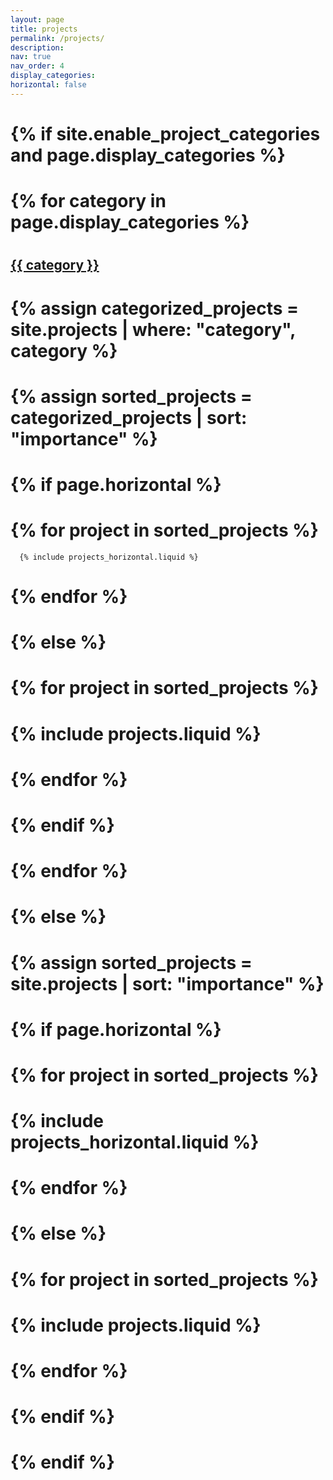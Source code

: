 ```yaml
---
layout: page
title: projects
permalink: /projects/
description:
nav: true
nav_order: 4
display_categories:
horizontal: false
---
```


<!-- pages/projects.md -->
# <div class="projects">
# {% if site.enable_project_categories and page.display_categories %}
#  <!-- Display categorized projects -->
#  {% for category in page.display_categories %}
#  <a id="{{ category }}" href=".#{{ category }}">
#    <h2 class="category">{{ category }}</h2>
#  </a>
#  {% assign categorized_projects = site.projects | where: "category", category %}
#  {% assign sorted_projects = categorized_projects | sort: "importance" %}
#  <!-- Generate cards for each project -->
#  {% if page.horizontal %}
#  <div class="container">
#    <div class="row row-cols-1 row-cols-md-2">
#    {% for project in sorted_projects %}
      {% include projects_horizontal.liquid %}
#    {% endfor %}
#    </div>
#  </div>
#  {% else %}
#  <div class="row row-cols-1 row-cols-md-3">
#   {% for project in sorted_projects %}
 #     {% include projects.liquid %}
#    {% endfor %}
#  </div>
#  {% endif %}
#  {% endfor %}

# {% else %}

# <!-- Display projects without categories -->

# {% assign sorted_projects = site.projects | sort: "importance" %}

#  <!-- Generate cards for each project -->

# {% if page.horizontal %}

#  <div class="container">
#    <div class="row row-cols-1 row-cols-md-2">
#    {% for project in sorted_projects %}
#      {% include projects_horizontal.liquid %}
#    {% endfor %}
#    </div>
#  </div>
#  {% else %}
#  <div class="row row-cols-1 row-cols-md-3">
#    {% for project in sorted_projects %}
#      {% include projects.liquid %}
#    {% endfor %}
#  </div>
#  {% endif %}
# {% endif %}
 # </div>
